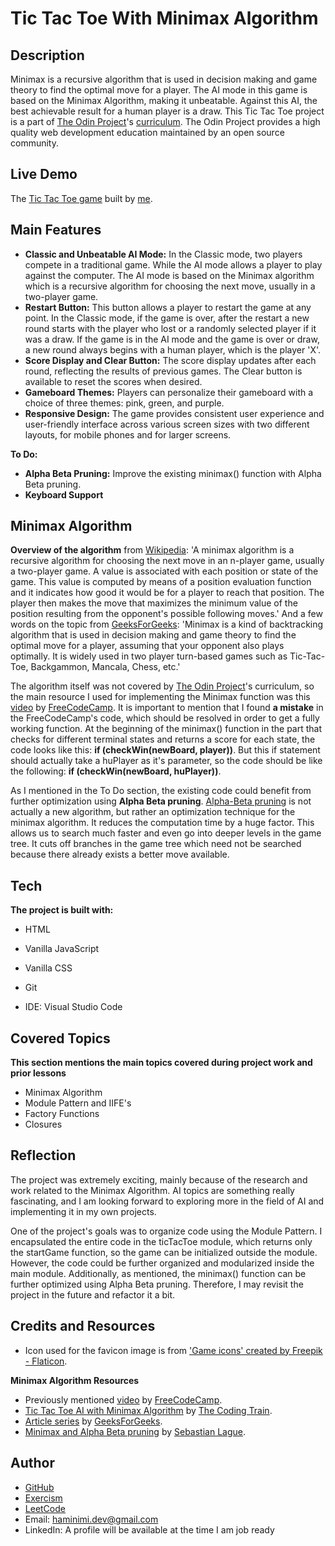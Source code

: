 # Tic Tac Toe With Minimax Algorithm
## Description
Minimax is a recursive algorithm that is used in decision making and game theory to find the optimal move for a player. The AI mode in this game is based on the Minimax Algorithm, making it unbeatable. Against this AI, the best achievable result for a human player is a draw. This Tic Tac Toe project is a part of [The Odin Project](https://www.theodinproject.com/dashboard)'s [curriculum](https://www.theodinproject.com/lessons/node-path-javascript-tic-tac-toe). The Odin Project provides a high quality web development education maintained by an open source community.
## Live Demo
The [Tic Tac Toe game](https://haminimi.github.io/tic-tac-toe/) built by [me](https://github.com/Haminimi).
## Main Features
- **Classic and Unbeatable AI Mode:** In the Classic mode, two players compete in a traditional game. While the AI mode allows a player to play against the computer. The AI mode is based on the Minimax algorithm which is a recursive algorithm for choosing the next move, usually in a two-player game.
- **Restart Button:** This button allows a player to restart the game at any point. In the Classic mode, if the game is over, after the restart a new round starts with the player who lost or a randomly selected player if it was a draw. If the game is in the AI mode and the game is over or draw, a new round always begins with a human player, which is the player 'X'.
- **Score Display and Clear Button:** The score display updates after each round, reflecting the results of previous games. The Clear button is available to reset the scores when desired.
- **Gameboard Themes:** Players can personalize their gameboard with a choice of three themes: pink, green, and purple.
- **Responsive Design:** The game provides consistent user experience and user-friendly interface across various screen sizes with two different layouts, for mobile phones and for larger screens.
  
**To Do:**
- **Alpha Beta Pruning:** Improve the existing minimax() function with Alpha Beta pruning. 
- **Keyboard Support**
## Minimax Algorithm
**Overview of the algorithm** from [Wikipedia](https://en.wikipedia.org/wiki/Minimax#Minimax_algorithm_with_alternate_moves): 'A minimax algorithm is a recursive algorithm for choosing the next move in an n-player game, usually a two-player game. A value is associated with each position or state of the game. This value is computed by means of a position evaluation function and it indicates how good it would be for a player to reach that position. The player then makes the move that maximizes the minimum value of the position resulting from the opponent's possible following moves.'
And a few words on the topic from [GeeksForGeeks](https://www.geeksforgeeks.org/minimax-algorithm-in-game-theory-set-1-introduction/): 'Minimax is a kind of backtracking algorithm that is used in decision making and game theory to find the optimal move for a player, assuming that your opponent also plays optimally. It is widely used in two player turn-based games such as Tic-Tac-Toe, Backgammon, Mancala, Chess, etc.'

The algorithm itself was not covered by [The Odin Project](https://www.theodinproject.com/dashboard)'s curriculum, so the main resource I used for implementing the Minimax function was this [video](https://www.youtube.com/watch?v=P2TcQ3h0ipQ) by [FreeCodeCamp](https://www.freecodecamp.org/learn). 
It is important to mention that I found **a mistake** in the FreeCodeCamp's code, which should be resolved in order to get a fully working function. At the beginning of the minimax() function in the part that checks for different terminal states and returns a score for each state, the code looks like this: **if (checkWin(newBoard, player))**. But this if statement should actually take a huPlayer as it's parameter, so the code should be like the following: **if (checkWin(newBoard, huPlayer))**.

As I mentioned in the To Do section, the existing code could benefit from further optimization using **Alpha Beta pruning**. [Alpha-Beta pruning](https://www.geeksforgeeks.org/minimax-algorithm-in-game-theory-set-4-alpha-beta-pruning/) is not actually a new algorithm, but rather an optimization technique for the minimax algorithm. It reduces the computation time by a huge factor. This allows us to search much faster and even go into deeper levels in the game tree. It cuts off branches in the game tree which need not be searched because there already exists a better move available.
## Tech
**The project is built with:**
- HTML
- Vanilla JavaScript
- Vanilla CSS
  
- Git
- IDE: Visual Studio Code
## Covered Topics
**This section mentions the main topics covered during project work and prior lessons**
- Minimax Algorithm
- Module Pattern and IIFE's
- Factory Functions
- Closures
## Reflection
The project was extremely exciting, mainly because of the research and work related to the Minimax Algorithm. AI topics are something really fascinating, and I am looking forward to exploring more in the field of AI and implementing it in my own projects. 

One of the project's goals was to organize code using the Module Pattern. I encapsulated the entire code in the ticTacToe module, which returns only the startGame function, so the game can be initialized outside the module. However, the code could be further organized and modularized inside the main module. Additionally, as mentioned, the minimax() function can be further optimized using Alpha Beta pruning. Therefore, I may revisit the project in the future and refactor it a bit.
## Credits and Resources
- Icon used for the favicon image is from ['Game icons' created by Freepik - Flaticon](https://www.flaticon.com/free-icons/game).
  
**Minimax Algorithm Resources**
- Previously mentioned [video](https://www.youtube.com/watch?v=P2TcQ3h0ipQ) by [FreeCodeCamp](https://www.freecodecamp.org/learn).
- [Tic Tac Toe AI with Minimax Algorithm](https://thecodingtrain.com/challenges/154-tic-tac-toe-minimax) by [The Coding Train](https://thecodingtrain.com/).
- [Article series](https://www.geeksforgeeks.org/minimax-algorithm-in-game-theory-set-1-introduction/) by [GeeksForGeeks](https://www.geeksforgeeks.org/).
- [Minimax and Alpha Beta pruning](https://www.youtube.com/watch?v=l-hh51ncgDI) by [Sebastian Lague](https://www.youtube.com/@SebastianLague).
## Author
- [GitHub](https://github.com/Haminimi)
- [Exercism](https://exercism.org/profiles/Haminimi)
- [LeetCode](https://leetcode.com/Haminimi/)
- Email: haminimi.dev@gmail.com
- LinkedIn: A profile will be available at the time I am job ready